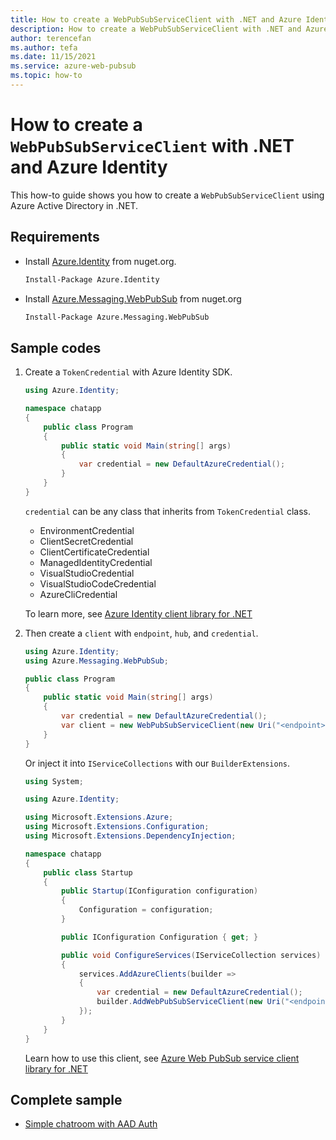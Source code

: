 ```yaml
---
title: How to create a WebPubSubServiceClient with .NET and Azure Identity
description: How to create a WebPubSubServiceClient with .NET and Azure Identity
author: terencefan
ms.author: tefa
ms.date: 11/15/2021
ms.service: azure-web-pubsub
ms.topic: how-to
---
```


# How to create a `WebPubSubServiceClient` with .NET and Azure Identity

This how-to guide shows you how to create a `WebPubSubServiceClient` using Azure Active Directory in .NET.

## Requirements

- Install [Azure.Identity](https://www.nuget.org/packages/Azure.Identity) from nuget.org.

  ```bash
  Install-Package Azure.Identity
  ```

- Install [Azure.Messaging.WebPubSub](https://www.nuget.org/packages/Azure.Messaging.WebPubSub) from nuget.org

  ```bash
  Install-Package Azure.Messaging.WebPubSub 
  ```

## Sample codes

1. Create a `TokenCredential` with Azure Identity SDK.

    ```C#
    using Azure.Identity;

    namespace chatapp 
    {
        public class Program
        {
            public static void Main(string[] args)
            {
                var credential = new DefaultAzureCredential();
            }
        }
    }
    ```

    `credential` can be any class that inherits from `TokenCredential` class.

    - EnvironmentCredential
    - ClientSecretCredential
    - ClientCertificateCredential
    - ManagedIdentityCredential
    - VisualStudioCredential
    - VisualStudioCodeCredential
    - AzureCliCredential

    To learn more, see [Azure Identity client library for .NET](/dotnet/api/overview/azure/identity-readme)

2. Then create a `client` with `endpoint`, `hub`, and `credential`. 

    ```C#
    using Azure.Identity;
    using Azure.Messaging.WebPubSub;
    
    public class Program
    {
        public static void Main(string[] args)
        {
            var credential = new DefaultAzureCredential();
            var client = new WebPubSubServiceClient(new Uri("<endpoint>"), "<hub>", credential);
        }
    }
    ```

    Or inject it into `IServiceCollections` with our `BuilderExtensions`.

    ```C#
    using System;

    using Azure.Identity;

    using Microsoft.Extensions.Azure;
    using Microsoft.Extensions.Configuration;
    using Microsoft.Extensions.DependencyInjection;

    namespace chatapp
    {
        public class Startup
        {
            public Startup(IConfiguration configuration)
            {
                Configuration = configuration;
            }

            public IConfiguration Configuration { get; }

            public void ConfigureServices(IServiceCollection services)
            {
                services.AddAzureClients(builder =>
                {
                    var credential = new DefaultAzureCredential();
                    builder.AddWebPubSubServiceClient(new Uri("<endpoint>"), "<hub>", credential);
                });
            }
        }
    }
    ```

    Learn how to use this client, see [Azure Web PubSub service client library for .NET](/dotnet/api/overview/azure/messaging.webpubsub-readme)

## Complete sample

- [Simple chatroom with AAD Auth](https://github.com/Azure/azure-webpubsub/tree/main/samples/csharp/chatapp-aad)
